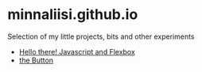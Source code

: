 # minnaliisi.github.io

Selection of my little projects, bits and other experiments

- [Hello there! Javascript and Flexbox](https://minnaliisi.github.io/flexbox/)
- [the Button](https://minnaliisi.github.io/the-pattern-button/)
